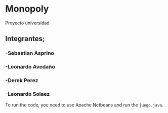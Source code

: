 # Monopoly

Proyecto universidad


## Integrantes;
### -Sebastian Asprino
### -Leonardo Avedaño
### -Derek Perez
### -Leonardo Solaez

To run the code, you need to use Apache Netbeans and run the `juego.java`.
